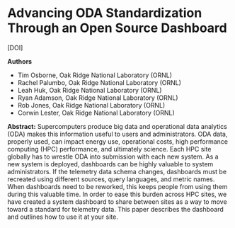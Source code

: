 # Advancing ODA Standardization Through an Open Source Dashboard

[DOI]

**Authors**
* Tim Osborne, Oak Ridge National Laboratory (ORNL)
* Rachel Palumbo, Oak Ridge National Laboratory (ORNL)
* Leah Huk, Oak Ridge National Laboratory (ORNL)
* Ryan Adamson, Oak Ridge National Laboratory (ORNL)
* Rob Jones, Oak Ridge National Laboratory (ORNL)
* Corwin Lester, Oak Ridge National Laboratory (ORNL)

**Abstract:**
Supercomputers produce big data and operational data analytics (ODA) makes this information useful to users and administrators. ODA data, properly used, can impact energy use, operational costs, high performance computing (HPC) performance, and ultimately science. Each HPC site globally has to wrestle ODA into submission with each new system. As a new system is deployed, dashboards can be highly valuable to system administrators. If the telemetry data schema changes, dashboards must be recreated using different sources, query languages, and metric names. When dashboards need to be reworked, this keeps people from using them during this valuable time. In order to ease this burden across HPC sites, we have created a system dashboard to share between sites as a way to move toward a standard for telemetry data. This paper describes the dashboard and outlines how to use it at your site.
